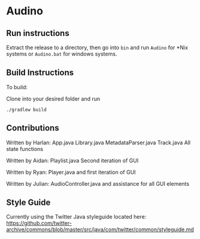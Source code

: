 # Audino

## Run instructions

Extract the release to a directory, then go into ```bin``` and run ```Audino``` for *Nix systems or ```Audino.bat``` for windows systems.

## Build Instructions
To build:

Clone into your desired folder and run

```./gradlew build``` 

## Contributions
Written by Harlan:
App.java
Library.java
MetadataParser.java
Track.java
All state functions

Written by Aidan:
Playlist.java
Second iteration of GUI


Written by Ryan:
Player.java and first iteration of GUI

Written by Julian:
AudioController.java and assistance for all GUI elements

## Style Guide
Currently using the Twitter Java styleguide located here:
https://github.com/twitter-archive/commons/blob/master/src/java/com/twitter/common/styleguide.md
